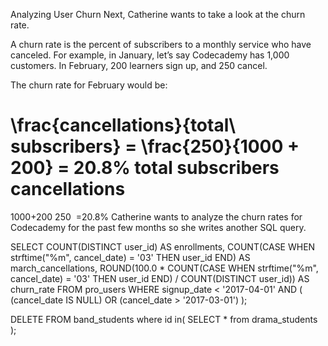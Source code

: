 Analyzing User Churn
Next, Catherine wants to take a look at the churn rate.

A churn rate is the percent of subscribers to a monthly service who have canceled. For example, in January, let’s say Codecademy has 1,000 customers. In February, 200 learners sign up, and 250 cancel.

The churn rate for February would be:

\frac{cancellations}{total\ subscribers} = \frac{250}{1000 + 200} = 20.8\% 
total subscribers
cancellations
​
 = 
1000+200
250
​
 =20.8%
Catherine wants to analyze the churn rates for Codecademy for the past few months so she writes another SQL query.

SELECT COUNT(DISTINCT user_id) AS enrollments,
	COUNT(CASE
       	WHEN strftime("%m", cancel_date) = '03'
        THEN user_id
  END) AS march_cancellations,
 	ROUND(100.0 * COUNT(CASE
       	WHEN strftime("%m", cancel_date) = '03'
        THEN user_id
  END) / COUNT(DISTINCT user_id)) AS churn_rate
FROM pro_users
WHERE signup_date < '2017-04-01'
	AND (
    (cancel_date IS NULL) OR
    (cancel_date > '2017-03-01')
  );



  DELETE FROM band_students
where id in(
  SELECT * from drama_students
);